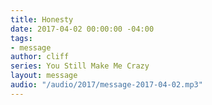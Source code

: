 ```yaml
---
title: Honesty
date: 2017-04-02 00:00:00 -04:00
tags:
- message
author: cliff
series: You Still Make Me Crazy
layout: message
audio: "/audio/2017/message-2017-04-02.mp3"
---
```


